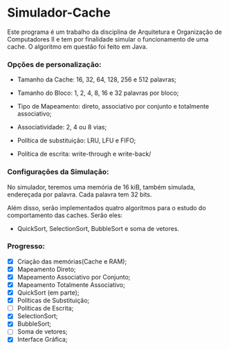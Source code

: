 # Simulador-Cache
Este programa é um trabalho da disciplina de Arquitetura e Organização de Computadores II e tem por finalidade simular o funcionamento de uma cache. O algoritmo em questão foi feito em Java.

### Opções de personalização:

- Tamanho da Cache: 16, 32, 64, 128, 256 e 512 palavras;

- Tamanho do Bloco: 1, 2, 4, 8, 16 e 32 palavras por bloco;

- Tipo de Mapeamento: direto, associativo por conjunto e totalmente associativo;

- Associatividade: 2, 4 ou 8 vias;

- Política de substituição: LRU, LFU e FIFO;

- Política de escrita: write-through e write-back/

### Configurações da Simulação:
No simulador, teremos uma memória de 16 kiB, também simulada, endereçada por palavra. Cada palavra tem 32 bits.

Além disso, serão implementados quatro algoritmos para o estudo do comportamento das caches. Serão eles:
- QuickSort, SelectionSort, BubbleSort e soma de vetores.

### Progresso:
- [X] Criação das memórias(Cache e RAM);
- [X] Mapeamento Direto;
- [X] Mapeamento Associativo por Conjunto;
- [X] Mapeamento Totalmente Associativo;
- [X] QuickSort (em parte);
- [x] Políticas de Substituição;
- [ ] Políticas de Escrita;
- [x] SelectionSort;
- [x] BubbleSort;
- [ ] Soma de vetores;
- [x] Interface Gráfica;
